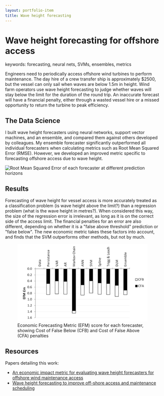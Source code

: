 ```yaml
---
layout: portfolio-item
title: Wave height forecasting
---
```


# Wave height forecasting for offshore access

<div class="keywords">
keywords: forecasting, neural nets, SVMs, ensembles, metrics
</div>

Engineers need to periodically access offshore wind turbines to perform maintenance. The day hire of a crew transfer ship is approximately $2500, but the vessel can only sail when waves are below 1.5m in height. Wind farm operators use wave height forecasting to judge whether waves will stay below the limit for the duration of the round trip. An inaccurate forecast will have a financial penalty, either through a wasted vessel hire or a missed opportunity to return the turbine to peak efficiency. 

## The Data Science

I built wave height forecasters using neural networks, support vector machines, and an ensemble, and compared them against others developed by colleagues. My ensemble forecaster significantly outperformed all individual forecasters when calculating metrics such as Root Mean Squared Error (RMSE). However, we developed an improved metric specific to forecasting offshore access due to wave height.

![Root Mean Squared Error of each forecaster at different prediction
horizons](/portfolio/assets/RMSE.png)

## Results

Forecasting of wave height for vessel access is more accurately treated as a classification problem (is wave height above the limit?) than a regression problem (what is the wave height in metres?). When considered this way, the size of the regression error is irrelevant, as long as it is on the correct side of the access limit. The financial penalties for an error are also different, depending on whether it is a "false above threshold" prediction or "false below". The new economic metric takes these factors into account, and finds that the SVM outperforms other methods, but not by much.

<figure>
<img src="/portfolio/assets/Econ.png" alt="Economic score of each
forecaster">
<figcaption>Economic Forecasting Metric (EFM) score for each forecaster,
showing Cost of False Below (CFB) and Cost of False Above (CFA) penalties</figcaption>
</figure>

## Resources

Papers detailing this work:

- [An economic impact metric for evaluating wave height forecasters for offshore wind maintenance access][journal]
- [Wave height forecasting to improve off-shore access and maintenance scheduling][conf]

[journal]:  http://strathprints.strath.ac.uk/51047/
[conf]:     http://strathprints.strath.ac.uk/44744/

